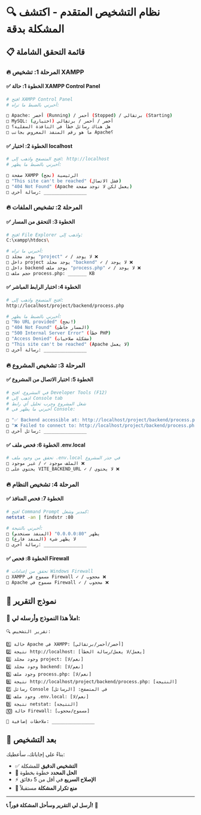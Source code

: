 # 🔍 نظام التشخيص المتقدم - اكتشف المشكلة بدقة

## 📋 **قائمة التحقق الشاملة**

### 🔥 **المرحلة 1: تشخيص XAMPP**

#### ✅ **الخطوة 1: حالة XAMPP Control Panel**
```bash
# افتح XAMPP Control Panel
# أخبرني بالضبط ما تراه:

□ Apache: أخضر (Running) / أحمر (Stopped) / برتقالي (Starting)
□ MySQL: أخضر / أحمر / برتقالي (اختياري)
□ هل هناك رسائل خطأ في النافذة السفلية؟
□ ما هو رقم المنفذ المعروض بجانب Apache؟
```

#### ✅ **الخطوة 2: اختبار localhost**
```bash
# افتح المتصفح واذهب إلى: http://localhost
# أخبرني بالضبط ما يظهر:

□ صفحة XAMPP الرئيسية (نجح)
□ "This site can't be reached" (فشل الاتصال)
□ "404 Not Found" (Apache يعمل لكن لا توجد صفحة)
□ رسالة أخرى: ________________
```

### 🔥 **المرحلة 2: تشخيص الملفات**

#### ✅ **الخطوة 3: التحقق من المسار**
```bash
# افتح File Explorer واذهب إلى:
C:\xampp\htdocs\

# أخبرني ما تراه:
□ يوجد مجلد "project" ✓ / لا يوجد ❌
□ داخل project يوجد مجلد "backend" ✓ / لا يوجد ❌
□ داخل backend يوجد ملف "process.php" ✓ / لا يوجد ❌
□ حجم ملف process.php: _______ KB
```

#### ✅ **الخطوة 4: اختبار الرابط المباشر**
```bash
# افتح المتصفح واذهب إلى:
http://localhost/project/backend/process.php

# أخبرني بالضبط ما يظهر:
□ "No URL provided" (نجح!)
□ "404 Not Found" (المسار خاطئ)
□ "500 Internal Server Error" (خطأ PHP)
□ "Access Denied" (مشكلة صلاحيات)
□ "This site can't be reached" (Apache لا يعمل)
□ رسالة أخرى: ________________
```

### 🔥 **المرحلة 3: تشخيص المشروع**

#### ✅ **الخطوة 5: اختبار الاتصال من المشروع**
```bash
# في المشروع، افتح Developer Tools (F12)
# اذهب إلى Console tab
# شغل المشروع وجرب تحليل أي رابط
# أخبرني ما يظهر في Console:

□ "✅ Backend accessible at: http://localhost/project/backend/process.php"
□ "❌ Failed to connect to: http://localhost/project/backend/process.php"
□ رسائل أخرى: ________________
```

#### ✅ **الخطوة 6: فحص ملف .env.local**
```bash
# تحقق من وجود ملف .env.local في جذر المشروع
□ الملف موجود ✓ / غير موجود ❌
□ يحتوي على VITE_BACKEND_URL ✓ / لا يحتوي ❌
```

### 🔥 **المرحلة 4: تشخيص النظام**

#### ✅ **الخطوة 7: فحص المنافذ**
```bash
# افتح Command Prompt كمدير وشغل:
netstat -an | findstr :80

# أخبرني بالنتيجة:
□ يظهر "0.0.0.0:80" (المنفذ مستخدم)
□ لا يظهر شيء (المنفذ فارغ)
□ رسالة أخرى: ________________
```

#### ✅ **الخطوة 8: فحص Firewall**
```bash
# تحقق من إعدادات Windows Firewall
□ XAMPP مسموح في Firewall ✓ / محجوب ❌
□ Apache مسموح في Firewall ✓ / محجوب ❌
```

## 🎯 **نموذج التقرير**

### 📝 **املأ هذا النموذج وأرسله لي:**

```
🔍 تقرير التشخيص:

1️⃣ حالة Apache في XAMPP: [أخضر/أحمر/برتقالي]
2️⃣ نتيجة http://localhost: [يعمل/لا يعمل/رسالة الخطأ]
3️⃣ وجود مجلد project: [نعم/لا]
4️⃣ وجود مجلد backend: [نعم/لا]  
5️⃣ وجود ملف process.php: [نعم/لا]
6️⃣ نتيجة http://localhost/project/backend/process.php: [النتيجة]
7️⃣ رسائل Console في المتصفح: [الرسائل]
8️⃣ وجود ملف .env.local: [نعم/لا]
9️⃣ نتيجة netstat: [النتيجة]
🔟 حالة Firewall: [مسموح/محجوب]

💬 ملاحظات إضافية: ________________
```

## 🚀 **بعد التشخيص**

بناءً على إجاباتك، سأعطيك:
- ✅ **التشخيص الدقيق** للمشكلة
- 🔧 **الحل المحدد** خطوة بخطوة  
- ⚡ **الإصلاح السريع** في أقل من 5 دقائق
- 🎯 **منع تكرار المشكلة** مستقبلاً

---

**📞 أرسل لي التقرير وسأحل المشكلة فوراً!** 🎯